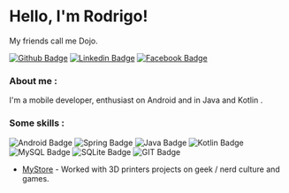 # Hello, I'm Rodrigo!
My friends call me Dojo.

[![Github Badge](https://img.shields.io/badge/GitHub-100000?style=for-the-badge&logo=github&logoColor=white&link=https://github.com/rodrigodojo)](https://github.com/rodrigodojo)
[![Linkedin Badge](https://img.shields.io/badge/LinkedIn-0077B5?style=for-the-badge&logo=linkedin&logoColor=white&link=https://www.linkedin.com/in/rodrigo-de-oliva-jorge-40922174/)](https://www.linkedin.com/in/rodrigo-de-oliva-jorge-40922174/)
[![Facebook Badge](https://img.shields.io/badge/Facebook-1877F2?style=for-the-badge&logo=facebook&logoColor=white&link=https://www.facebook.com/rodrigo.jorge.dojo)](https://www.facebook.com/rodrigo.jorge.dojo)


### About me :
I'm a mobile developer, enthusiast on Android and in Java and Kotlin .

### Some skills :

![Android Badge](https://img.shields.io/badge/Android-3DDC84?style=for-the-badge&logo=android&logoColor=white)
![Spring Badge](https://img.shields.io/badge/Spring-6DB33F?style=for-the-badge&logo=spring&logoColor=white)
![Java Badge](https://img.shields.io/badge/Java-ED8B00?style=for-the-badge&logo=java&logoColor=white)
![Kotlin Badge](https://img.shields.io/badge/Kotlin-0095D5?&style=for-the-badge&logo=kotlin&logoColor=white)
![MySQL Badge](https://img.shields.io/badge/MySQL-00000F?style=for-the-badge&logo=mysql&logoColor=white)
![SQLite Badge](https://img.shields.io/badge/SQLite-07405E?style=for-the-badge&logo=sqlite&logoColor=white)
![GIT Badge](https://img.shields.io/badge/Git-F05032?style=for-the-badge&logo=git&logoColor=white)


- [MyStore](https://dojogeekstore.com.br) - Worked with 3D printers projects on geek / nerd culture and games.
